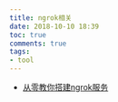 ```yaml
---
title: ngrok相关
date: 2018-10-10 18:39
toc: true
comments: true
tags:
- tool
---
```



- [从零教你搭建ngrok服务](https://morongs.github.io/2016/12/28/dajian-ngrok/)